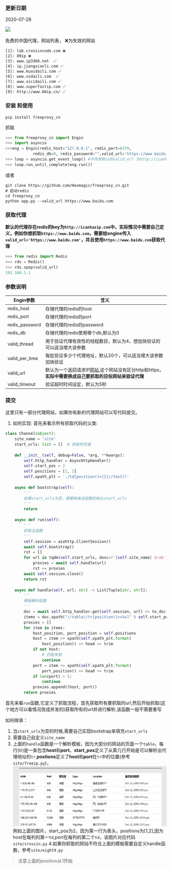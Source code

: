 ### 更新日期
2020-07-28

![](https://img.shields.io/pypi/pyversions/cuckoopy.svg)

免费的中国代理，网站列表， ❌为失效的网站
```
[1]: lab.crossincode.com ❌
[2]: 89ip ❌
[3]: www.ip3366.net  ✅
[4]: ip.jiangxianli.com ✅
[5]: www.kuaidaili.com ✅
[6]: www.xsdaili.com  ✅
[7]: www.xicidaili.com ✅
[8]: www.superfastip.com ✅
[9]: http://www.66ip.cn/ ✅
```

### 安装 和使用

```
pip install freeproxy_cn
```
抓取
```python
>>> from freeproxy_cn import Engin
>>> import asyncio
>>>eng = Engin(redis_host="127.0.0.1", redis_port=6379,
            redis_db=0, redis_password="",valid_url='https://www.baidu.com')
>>> loop = asyncio.get_event_loop() #不传参默认的valid_url 为http://icanhazip.com
>>> loop.run_until_complete(eng.run())
```
或者
```
git clone https://github.com/Hexmagic/freeproxy_cn.git
# 启动redis 
cd freeproxy_cn
python app.py --valid_url https://www.baidu.com
```
### 获取代理

**默认的代理存在redis的key为`http://icanhazip.com`中，实际情况中需要自己定义，例如你想抓取`https://www.baidu.com`，需要给engine传入`valid_url='https://www.baidu.com'`，并且使用`https://www.baidu.com`获取代理**

```python
>>> from redis import Redis
>>> rds = Redis()
>>> rds.spop(valid_url) 
192.168.1.1
```

### 参数说明

| Engin参数      | 含义                                                                                                                           |
| -------------- | ------------------------------------------------------------------------------------------------------------------------------ |
| redis_host     | 存储代理的redis的host                                                                                                          |
| redis_port     | 存储代理的redis的port                                                                                                          |
| redis_password | 存储代理的redis的password                                                                                                      |
| redis_db       | 存储代理的redis使用哪个db,默认为0                                                                                              |
| valid_thread   | 用于验证代理有效性的线程数目，默认为4，想加快验证的可以适当增大该参数                                                          |
| valid_per_time | 每批验证多少个代理地址，默认20个，可以适当增大该参数加快验证                                                                   |
| valid_url      | 默认为一个返回请求IP[网站](http://icanhazip.com),这个网站没有区分http和https，**实际中需要换成自己要抓取的目标网站来验证代理** |
| valid_timeout  | 验证超时时间设定，默认为5秒                                                                                                    |


### 提交

这里只有一部分代理网站，如果你有新的代理网站可以写代码提交。

1. 如何实现:
首先来看示所有抓取代码的父类:

```python
class Channel(object):
    site_name = 'site'
    start_urls: list = []  # 抓取的页面

    def __init__(self, debug=False, *arg, **kwargs):
        self.http_handler = AsyncHttpHandler()
        self.start_pos = 2
        self.positions = [1, 2]
        self.xpath_plt = './td[position()={}]//text()'

    async def bootstrap(self):
        '''
        如果start_urls为空，需要继承该函数初始化start_urls
        '''
        return

    async def run(self):
        '''
        抓取主函数
        '''
        self.session = aiohttp.ClientSession()
        await self.bootstrap()
        rst = []
        for url in tqdm(self.start_urls, desc=f'{self.site_name} Grab'):
            proxies = await self.handle(url)
            rst += proxies
        await self.session.close()
        return rst

    async def handle(self, url: str) -> List[Tuple[str, str]]:
        '''
        模板解析函数
        '''
        doc = await self.http_handler.get(self.session, url) >> to_doc
        items = doc.xpath("//table//tr[position()>=%s]" % self.start_pos)
        proxies = []
        for item in items:
            host_position, port_position = self.positions
            host = item >> xpath(self.xpath_plt.format(
                host_position)) >> head >> trim
            if not host:
                # 匹配失败
                continue
            port = item >> xpath(self.xpath_plt.format(
                port_position)) >> head >> trim
            if len(port) > 5:
                continue
            proxies.append((host, port))
        return proxies
```
首先来看`run`函数,它定义了抓取流程，首先获取所有要抓取的url,然后开始抓取(这个地方可以看情况改成并发的)获取所有的url并进行解析,该函数一般不需要重写

如何继承：
1. 当`start_urls`为空的时候,需要自己实现bootstrap来填充`start_urls`
2. 需要自己自定义`site_name`
3. 上面的`handle`函数是一个解析模板，因为大部分的网站的页面一个`table`，每行(tr)是一条包含**host**和**port**。**start_pos**定义了从第几行开始是可以解析出代理地址的`tr`,**postions**定义了**host**和**port**在`tr`中的位置(参考`site/freeip.py`)，
    ![](img/example.png)
    例如上面的图片，start_pos为2，因为第一行为表头，positions为[1,2],因为host在每列的第一`td`,port在每列的第二个`td`，该图片对应代码`site/crossin.py`
4.如果你抓取的网站不符合上面的模板需要自定义handle函数，参考`site/eight9.py`

> 注意上面的position从1开始
